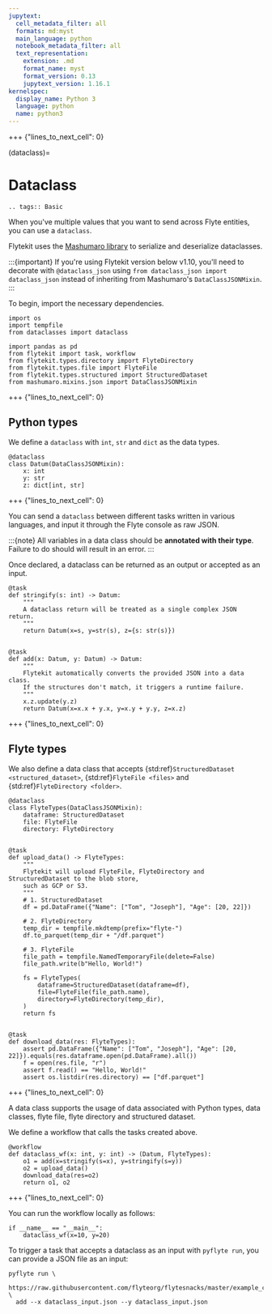 ```yaml
---
jupytext:
  cell_metadata_filter: all
  formats: md:myst
  main_language: python
  notebook_metadata_filter: all
  text_representation:
    extension: .md
    format_name: myst
    format_version: 0.13
    jupytext_version: 1.16.1
kernelspec:
  display_name: Python 3
  language: python
  name: python3
---
```


+++ {"lines_to_next_cell": 0}

(dataclass)=

# Dataclass

```{eval-rst}
.. tags:: Basic
```

When you've multiple values that you want to send across Flyte entities, you can use a `dataclass`.

Flytekit uses the [Mashumaro library](https://github.com/Fatal1ty/mashumaro)
to serialize and deserialize dataclasses.

:::{important}
If you're using Flytekit version below v1.10, you'll need to decorate with `@dataclass_json` using
`from dataclass_json import dataclass_json` instead of inheriting from Mashumaro's `DataClassJSONMixin`.
:::

To begin, import the necessary dependencies.

```{code-cell}
import os
import tempfile
from dataclasses import dataclass

import pandas as pd
from flytekit import task, workflow
from flytekit.types.directory import FlyteDirectory
from flytekit.types.file import FlyteFile
from flytekit.types.structured import StructuredDataset
from mashumaro.mixins.json import DataClassJSONMixin
```

+++ {"lines_to_next_cell": 0}

## Python types
We define a `dataclass` with `int`, `str` and `dict` as the data types.

```{code-cell}
@dataclass
class Datum(DataClassJSONMixin):
    x: int
    y: str
    z: dict[int, str]
```

+++ {"lines_to_next_cell": 0}

You can send a `dataclass` between different tasks written in various languages, and input it through the Flyte console as raw JSON.

:::{note}
All variables in a data class should be **annotated with their type**. Failure to do should will result in an error.
:::

Once declared, a dataclass can be returned as an output or accepted as an input.

```{code-cell}
@task
def stringify(s: int) -> Datum:
    """
    A dataclass return will be treated as a single complex JSON return.
    """
    return Datum(x=s, y=str(s), z={s: str(s)})


@task
def add(x: Datum, y: Datum) -> Datum:
    """
    Flytekit automatically converts the provided JSON into a data class.
    If the structures don't match, it triggers a runtime failure.
    """
    x.z.update(y.z)
    return Datum(x=x.x + y.x, y=x.y + y.y, z=x.z)
```

+++ {"lines_to_next_cell": 0}

## Flyte types
We also define a data class that accepts {std:ref}`StructuredDataset <structured_dataset>`,
{std:ref}`FlyteFile <files>` and {std:ref}`FlyteDirectory <folder>`.

```{code-cell}
@dataclass
class FlyteTypes(DataClassJSONMixin):
    dataframe: StructuredDataset
    file: FlyteFile
    directory: FlyteDirectory


@task
def upload_data() -> FlyteTypes:
    """
    Flytekit will upload FlyteFile, FlyteDirectory and StructuredDataset to the blob store,
    such as GCP or S3.
    """
    # 1. StructuredDataset
    df = pd.DataFrame({"Name": ["Tom", "Joseph"], "Age": [20, 22]})

    # 2. FlyteDirectory
    temp_dir = tempfile.mkdtemp(prefix="flyte-")
    df.to_parquet(temp_dir + "/df.parquet")

    # 3. FlyteFile
    file_path = tempfile.NamedTemporaryFile(delete=False)
    file_path.write(b"Hello, World!")

    fs = FlyteTypes(
        dataframe=StructuredDataset(dataframe=df),
        file=FlyteFile(file_path.name),
        directory=FlyteDirectory(temp_dir),
    )
    return fs


@task
def download_data(res: FlyteTypes):
    assert pd.DataFrame({"Name": ["Tom", "Joseph"], "Age": [20, 22]}).equals(res.dataframe.open(pd.DataFrame).all())
    f = open(res.file, "r")
    assert f.read() == "Hello, World!"
    assert os.listdir(res.directory) == ["df.parquet"]
```

+++ {"lines_to_next_cell": 0}

A data class supports the usage of data associated with Python types, data classes,
flyte file, flyte directory and structured dataset.

We define a workflow that calls the tasks created above.

```{code-cell}
@workflow
def dataclass_wf(x: int, y: int) -> (Datum, FlyteTypes):
    o1 = add(x=stringify(s=x), y=stringify(s=y))
    o2 = upload_data()
    download_data(res=o2)
    return o1, o2
```

+++ {"lines_to_next_cell": 0}

You can run the workflow locally as follows:

```{code-cell}
if __name__ == "__main__":
    dataclass_wf(x=10, y=20)
```

To trigger a task that accepts a dataclass as an input with `pyflyte run`, you can provide a JSON file as an input:
```
pyflyte run \
  https://raw.githubusercontent.com/flyteorg/flytesnacks/master/example_code/data_types_and_io/data_types_and_io/dataclass.py \
  add --x dataclass_input.json --y dataclass_input.json
```
